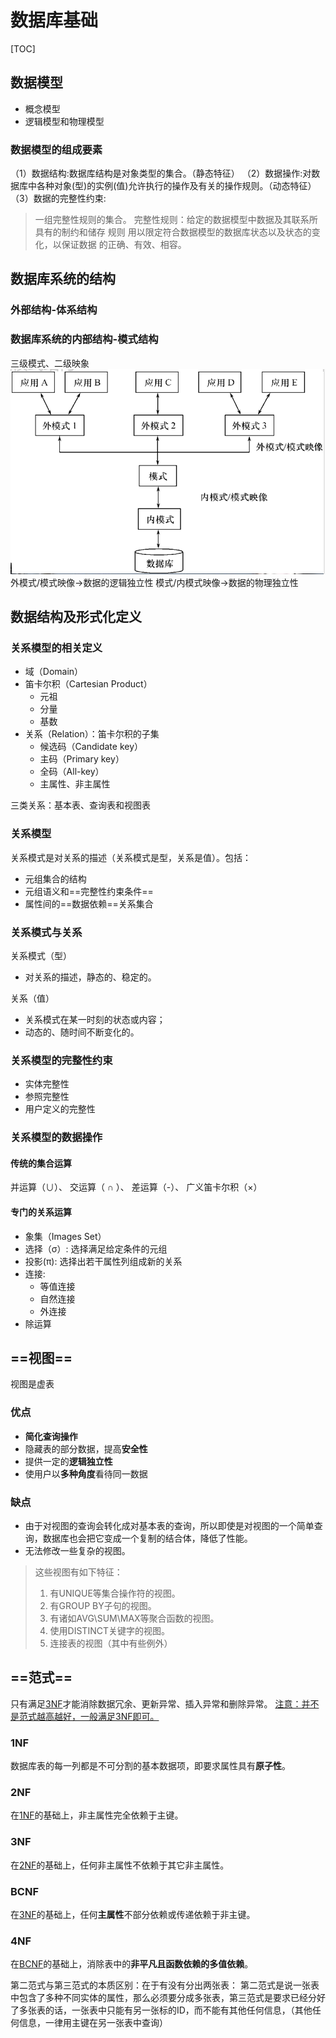 # 数据库基础

[TOC]

## 数据模型
* 概念模型
* 逻辑模型和物理模型

### 数据模型的组成要素
（1）数据结构:数据库结构是对象类型的集合。（静态特征）
（2）数据操作:对数据库中各种对象(型)的实例(值)允许执行的操作及有关的操作规则。（动态特征）
（3）数据的完整性约束:
> 一组完整性规则的集合。
完整性规则：给定的数据模型中数据及其联系所具有的制约和储存 规则
用以限定符合数据模型的数据库状态以及状态的变化，以保证数据 的正确、有效、相容。

## 数据库系统的结构
### 外部结构-体系结构
### 数据库系统的内部结构-模式结构
三级模式、二级映象
![](../pic/Pasted%20image%2020201108212644.png)
外模式/模式映像→数据的逻辑独立性
模式/内模式映像→数据的物理独立性

## 数据结构及形式化定义

### 关系模型的相关定义

* 域（Domain）    
* 笛卡尔积（Cartesian Product）
  * 元祖	
  * 分量
  * 基数  
* 关系（Relation）：笛卡尔积的子集
  * 候选码（Candidate key）
  * 主码（Primary key）
  * 全码（All-key）
  * 主属性、非主属性

三类关系：基本表、查询表和视图表

### 关系模型

关系模式是对关系的描述（关系模式是型，关系是值）。包括：

* 元组集合的结构
* 元组语义和==完整性约束条件==
* 属性间的==数据依赖==关系集合

### 关系模式与关系

关系模式（型）

* 对关系的描述，静态的、稳定的。

关系（值）

* 关系模式在某一时刻的状态或内容；
* 动态的、随时间不断变化的。

### 关系模型的完整性约束

* 实体完整性
* 参照完整性
* 用户定义的完整性

### 关系模型的数据操作

#### 传统的集合运算

并运算（∪）、 交运算（ ∩ ）、 差运算（-）、 广义笛卡尔积（×）

#### 专门的关系运算

* 象集（Images Set）
* 选择（σ）: 选择满足给定条件的元组
* 投影(π): 选择出若干属性列组成新的关系
* 连接:
  * 等值连接
  * 自然连接
  * 外连接
* 除运算

## ==视图==

视图是虚表

### 优点

* **简化查询操作**
* 隐藏表的部分数据，提高**安全性**
* 提供一定的**逻辑独立性**
* 使用户以**多种角度**看待同一数据

### 缺点

* 由于对视图的查询会转化成对基本表的查询，所以即使是对视图的一个简单查询，数据库也会把它变成一个复制的结合体，降低了性能。
* 无法修改一些复杂的视图。

> 这些视图有如下特征：
>
> 1. 有UNIQUE等集合操作符的视图。
> 2. 有GROUP BY子句的视图。
> 3. 有诸如AVG\SUM\MAX等聚合函数的视图。 
>  4. 使用DISTINCT关键字的视图。
> 5. 连接表的视图（其中有些例外）

## ==范式==

只有满足[3NF](%E8%8C%83%E5%BC%8F.md#3NF)才能消除数据冗余、更新异常、插入异常和删除异常。 
<u>注意：并不是范式越高越好，一般满足[3NF](%E8%8C%83%E5%BC%8F.md#3NF)即可。</u>

### 1NF

数据库表的每一列都是不可分割的基本数据项，即要求属性具有**原子性**。

### 2NF

在[1NF](%E8%8C%83%E5%BC%8F.md#1NF)的基础上，非主属性完全依赖于主键。

### 3NF

在[2NF](%E8%8C%83%E5%BC%8F.md#2NF)的基础上，任何非主属性不依赖于其它非主属性。

### BCNF

在[3NF](%E8%8C%83%E5%BC%8F.md#3NF)的基础上，任何**主属性**不部分依赖或传递依赖于非主键。

### 4NF

在[BCNF](%E8%8C%83%E5%BC%8F.md#BCNF)的基础上，消除表中的**非平凡且函数依赖的多值依赖**。

第二范式与第三范式的本质区别：在于有没有分出两张表：
第二范式是说一张表中包含了多种不同实体的属性，那么必须要分成多张表，第三范式是要求已经分好了多张表的话，一张表中只能有另一张标的ID，而不能有其他任何信息，（其他任何信息，一律用主键在另一张表中查询）








